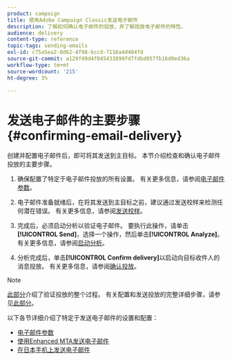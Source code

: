```yaml
---
product: campaign
title: 使用Adobe Campaign Classic发送电子邮件
description: 了解如何确认电子邮件的投放，并了解投放电子邮件的特性。
audience: delivery
content-type: reference
topic-tags: sending-emails
exl-id: c75a5ea2-8d62-4f98-bccd-7116a4d404fd
source-git-commit: a129f49d4f045433899fd7fdbd057fb16d0ed36a
workflow-type: tm+mt
source-wordcount: '215'
ht-degree: 3%

---
```


# 发送电子邮件的主要步骤 {#confirming-email-delivery}

创建并配置电子邮件后，即可将其发送到主目标。 本节介绍检查和确认电子邮件投放的主要步骤。

1. 确保配置了特定于电子邮件投放的所有设置。 有关更多信息，请参阅[电子邮件参数](email-parameters.md)。
1. 电子邮件准备就绪后，在将其发送到主目标之前，建议通过发送校样来检测任何潜在错误。 有关更多信息，请参阅[发送校样](steps-validating-the-delivery.md#sending-a-proof)。

1. 完成后，必须启动分析以验证电子邮件。 要执行此操作，请单击&#x200B;**[!UICONTROL Send]**，选择一个操作，然后单击&#x200B;**[!UICONTROL Analyze]**。 有关更多信息，请参阅[启动分析](steps-validating-the-delivery.md#analyzing-the-delivery)。

1. 分析完成后，单击&#x200B;**[!UICONTROL Confirm delivery]**&#x200B;以启动向目标收件人的消息投放。 有关更多信息，请参阅[确认投放](steps-sending-the-delivery.md#confirming-delivery)。

   <!--Add screenshot with analysis done and Confirm delivery button activated.-->

>[!NOTE]
>
>[此部分](steps-validating-the-delivery.md)介绍了验证投放的整个过程。 有关配置和发送投放的完整详细步骤，请参见[此部分](steps-sending-the-delivery.md)。

以下各节详细介绍了特定于发送电子邮件的设置和配置：
<!--* [Generating the mirror page](generating-mirror-page.md)
* [Email BCC](email-bcc.md)-->
* [电子邮件参数](email-parameters.md)
* [使用Enhanced MTA发送电子邮件](sending-with-enhanced-mta.md)
* [在日本手机上发送电子邮件](sending-emails-on-japanese-mobiles.md)
